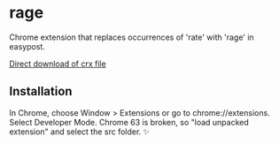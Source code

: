 rage
=============

Chrome extension that replaces occurrences of 'rate' with 'rage' in easypost.

[Direct download of crx file](https://github.com/ajacksified/rage/blob/master/Rage.crx?raw=true)

Installation
------------

In Chrome, choose Window > Extensions or go to chrome://extensions. Select Developer Mode.
Chrome 63 is broken, so "load unpacked extension" and select the src folder. :sparkles:
